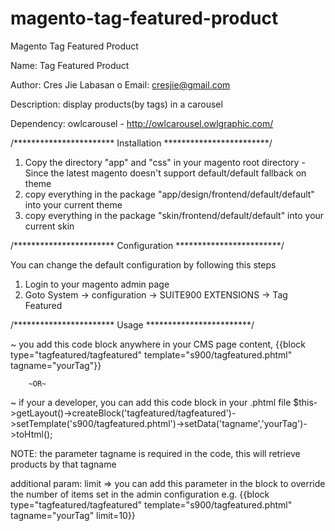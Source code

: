# magento-tag-featured-product
Magento Tag Featured Product

Name: Tag Featured Product

Author: Cres Jie Labasan
o
Email:  cresjie@gmail.com

Description: display products(by tags) in a carousel

Dependency: owlcarousel - http://owlcarousel.owlgraphic.com/



/***********************
		Installation
************************/

1. Copy the directory "app" and "css" in your magento root directory
-Since the latest magento doesn't support default/default fallback on theme
2. copy everything in the package "app/design/frontend/default/default" into your current theme
3. copy everything in the package "skin/frontend/default/default" into your current skin


/***********************
		Configuration
************************/

 You can change the default configuration by following this steps

1. Login to your magento admin page
2. Goto System -> configuration -> SUITE900 EXTENSIONS -> Tag Featured


/***********************
		Usage
************************/

~ you add this code block anywhere in your CMS page content,
	{{block type="tagfeatured/tagfeatured" template="s900/tagfeatured.phtml" tagname="yourTag"}}

		~OR~
~ if your a developer, you can add this code block in your .phtml file
	$this->getLayout()->createBlock('tagfeatured/tagfeatured')->setTemplate('s900/tagfeatured.phtml')->setData('tagname','yourTag')->toHtml();

NOTE:
	the parameter tagname is required in the code, this will retrieve products by that tagname

additional param:
	limit => you can add this parameter in the block to override the number of items set in the admin configuration
			e.g. {{block type="tagfeatured/tagfeatured" template="s900/tagfeatured.phtml" tagname="yourTag" limit=10}}

